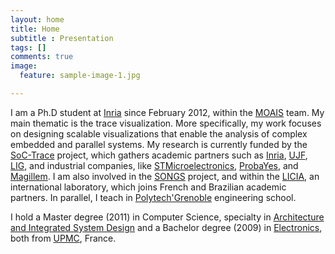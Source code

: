 ```yaml
---
layout: home
title: Home
subtitle : Presentation
tags: []
comments: true
image:
  feature: sample-image-1.jpg

---
```

I am a Ph.D student at [Inria](http://www.inria.fr/) since February 2012, within the [MOAIS](http://moais.imag.fr/) team.
My main thematic is the trace visualization.
More specifically, my work focuses on designing scalable visualizations that enable the analysis of complex embedded and parallel systems.
My research is currently funded by the [SoC-Trace](http://www.minalogic.com/TPL_CODE/TPL_PROJET/PAR_TPL_IDENTIFIANT/2717/15-annuaire-innovations-technologiques-nanotechnologie-systeme-embarque.htm) project, which gathers academic partners such as [Inria](http://www.inria.fr/), [UJF](https://www.ujf-grenoble.fr/), [LIG](https://www.liglab.fr/), and industrial companies, like [STMicroelectronics](http://www.st.com/), [ProbaYes](http://www.probayes.com/), and [Magillem](http://www.magillem.com/).
I am also involved in the [SONGS](http://infra-songs.gforge.inria.fr/) project, and within the [LICIA](http://licia-lab.org/index-en.html), an international laboratory, which joins French and Brazilian academic partners. 
In parallel, I teach in [Polytech'Grenoble](http://www.polytech-grenoble.fr) engineering school. 

I hold a Master degree (2011) in Computer Science, specialty in [Architecture and Integrated System Design](http://www-master.ufr-info-p6.jussieu.fr/lmd/specialite/sesi/) and a Bachelor degree (2009) in [Electronics](http://www.licence.elec.upmc.fr/), both from [UPMC](http://www.upmc.fr/), France.
